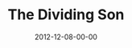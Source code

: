 ---
layout: message
category: message
series: "The Awaited Son"
title: "The Dividing Son"
date: 2012-12-08-00-00
message_id: 760
audio-description: "Brian Tome talks about how Jesus' birth brought division."
audio: "http://www.crossroads.net/players/media/hq/awaitedson03.mp3"
audio-title: "The Dividing Son"
audio-duration: "46:05"
program-description: "Program WK3 - Awaited Son"
program: "http://www.crossroads.net/players/media/hq/12_8-9_12Program_LO.pdf"
program-title: "The Dividing Son"
video-description: "Brian Tome talks about how Jesus' birth brought division."
video-title: "The Dividing Son"
video: "https://s3.amazonaws.com/crossroadsvideomessages/awaitedson03.mp4"
video-poster: "https://www.crossroads.net/uploadedfiles/awaitedson03_still.jpg"
---